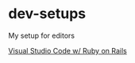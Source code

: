 # dev-setups
My setup for editors

[Visual Studio Code w/ Ruby on Rails](https://github.com/xjamiecarroll/dev-setups/blob/main/vscode-rails.md)
